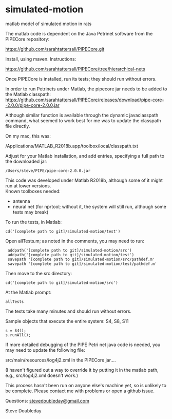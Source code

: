 # simulated-motion
matlab model of simulated motion in rats 

The matlab code is dependent on the Java Petrinet software from the PIPECore repository:

https://github.com/sarahtattersall/PIPECore.git

Install, using maven.  Instructions:

https://github.com/sarahtattersall/PIPECore/tree/hierarchical-nets

Once PIPECore is installed, run its tests; they should run without errors.  

In order to run Petrinets under Matlab, the pipecore jar needs to be added to the Matlab classpath:  
https://github.com/sarahtattersall/PIPECore/releases/download/pipe-core--2.0.0/pipe-core-2.0.0.jar

Although similar function is available through the dynamic javaclasspath command,
what seemed to work best for me was to update the classpath file directly.  

On my mac, this was:

/Applications/MATLAB_R2018b.app/toolbox/local/classpath.txt
 
Adjust for your Matlab installation, and add entries, specifying a full path to the downloaded jar:
``` 
/Users/steve/PIPE/pipe-core-2.0.0.jar
```

This code was developed under Matlab R2018b, although some of it might run at lower versions.  
Known toolboxes needed:
* antenna
* neural net (for nprtool; without it, the system will still run, although some tests may break)

To run the tests, in Matlab:
```
cd('[complete path to git]/simulated-motion/test')
```
Open allTests.m; as noted in the comments, you may need to run:
``` 
 addpath('[complete path to git]/simulated-motion/src')
 addpath('[complete path to git]/simulated-motion/test')
 savepath '[complete path to git]/simulated-motion/src/pathdef.m'
 savepath '[complete path to git]/simulated-motion/test/pathdef.m'
```

Then move to the src directory:
```
cd('[complete path to git]/simulated-motion/src')
```
At the Matlab prompt:
```
allTests
```
The tests take many minutes and should run without errors. 

Sample objects that execute the entire system: S4, S8, S11  
```
s = S4(); 
s.runAll(); 
```

If more detailed debugging of the PIPE Petri net java code is needed, you may need to update the following file:
 
src/main/resources/log4j2.xml  in the PIPECore jar....

(I haven't figured out a way to override it by putting it in the matlab path, e.g., src/log4j2.xml doesn't work.)

This process hasn't been run on anyone else's machine yet, so is unlikely to be complete.  Please contact me with problems or open a github issue.
 
Questions:  stevedoubleday@gmail.com

Steve Doubleday
